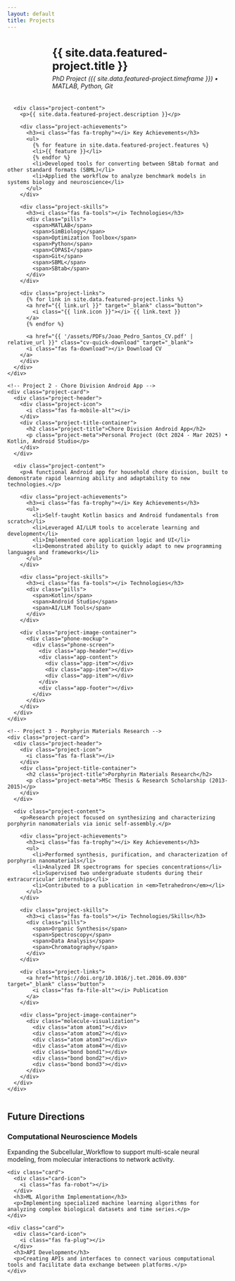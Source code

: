 ```yaml
---
layout: default
title: Projects
---
```


<section id="all-projects" class="projects-section">
  <div class="projects-container">
    <!-- Project 1 - Subcellular_Workflow -->
    <div class="project-card">
      <div class="project-header">
        <div class="project-icon">
          <i class="fas fa-laptop-code"></i>
        </div>
        <div class="project-title-container">
          <h2 class="project-title">{{ site.data.featured-project.title }}</h2>
          <p class="project-meta">PhD Project ({{ site.data.featured-project.timeframe }}) • MATLAB, Python, Git</p>
        </div>
      </div>
      
      <div class="project-content">
        <p>{{ site.data.featured-project.description }}</p>
        
        <div class="project-achievements">
          <h3><i class="fas fa-trophy"></i> Key Achievements</h3>
          <ul>
            {% for feature in site.data.featured-project.features %}
            <li>{{ feature }}</li>
            {% endfor %}
            <li>Developed tools for converting between SBtab format and other standard formats (SBML)</li>
            <li>Applied the workflow to analyze benchmark models in systems biology and neuroscience</li>
          </ul>
        </div>
        
        <div class="project-skills">
          <h3><i class="fas fa-tools"></i> Technologies</h3>
		  <div class="pills">
            <span>MATLAB</span>
            <span>SimBiology</span>
            <span>Optimization Toolbox</span>
		    <span>Python</span>
		    <span>COPASI</span>
		    <span>Git</span>
		    <span>SBML</span>
		    <span>SBtab</span>
          </div>
        </div>
        
        <div class="project-links">
          {% for link in site.data.featured-project.links %}
          <a href="{{ link.url }}" target="_blank" class="button">
            <i class="{{ link.icon }}"></i> {{ link.text }}
          </a>
          {% endfor %}
		  
		  <a href="{{ '/assets/PDFs/Joao_Pedro_Santos_CV.pdf' | relative_url }}" class="cv-quick-download" target="_blank">
          <i class="fas fa-download"></i> Download CV
        </a>
        </div>
      </div>
    </div>
    
    <!-- Project 2 - Chore Division Android App -->
    <div class="project-card">
      <div class="project-header">
        <div class="project-icon">
          <i class="fas fa-mobile-alt"></i>
        </div>
        <div class="project-title-container">
          <h2 class="project-title">Chore Division Android App</h2>
          <p class="project-meta">Personal Project (Oct 2024 - Mar 2025) • Kotlin, Android Studio</p>
        </div>
      </div>
      
      <div class="project-content">
        <p>A functional Android app for household chore division, built to demonstrate rapid learning ability and adaptability to new technologies.</p>
        
        <div class="project-achievements">
          <h3><i class="fas fa-trophy"></i> Key Achievements</h3>
          <ul>
            <li>Self-taught Kotlin basics and Android fundamentals from scratch</li>
            <li>Leveraged AI/LLM tools to accelerate learning and development</li>
            <li>Implemented core application logic and UI</li>
            <li>Demonstrated ability to quickly adapt to new programming languages and frameworks</li>
          </ul>
        </div>
        
        <div class="project-skills">
          <h3><i class="fas fa-tools"></i> Technologies</h3>
		  <div class="pills">
            <span>Kotlin</span>
            <span>Android Studio</span>
            <span>AI/LLM Tools</span>
          </div>
        </div>
        
        <div class="project-image-container">
          <div class="phone-mockup">
            <div class="phone-screen">
              <div class="app-header"></div>
              <div class="app-content">
                <div class="app-item"></div>
                <div class="app-item"></div>
                <div class="app-item"></div>
              </div>
              <div class="app-footer"></div>
            </div>
          </div>
        </div>
      </div>
    </div>
    
    <!-- Project 3 - Porphyrin Materials Research -->
    <div class="project-card">
      <div class="project-header">
        <div class="project-icon">
          <i class="fas fa-flask"></i>
        </div>
        <div class="project-title-container">
          <h2 class="project-title">Porphyrin Materials Research</h2>
          <p class="project-meta">MSc Thesis & Research Scholarship (2013-2015)</p>
        </div>
      </div>
      
      <div class="project-content">
        <p>Research project focused on synthesizing and characterizing porphyrin nanomaterials via ionic self-assembly.</p>
        
        <div class="project-achievements">
          <h3><i class="fas fa-trophy"></i> Key Achievements</h3>
          <ul>
            <li>Performed synthesis, purification, and characterization of porphyrin nanomaterials</li>
            <li>Analyzed IR spectrograms for species concentrations</li>
            <li>Supervised two undergraduate students during their extracurricular internships</li>
            <li>Contributed to a publication in <em>Tetrahedron</em></li>
          </ul>
        </div>
        
        <div class="project-skills">
          <h3><i class="fas fa-tools"></i> Technologies/Skills</h3>
		  <div class="pills">
            <span>Organic Synthesis</span>
            <span>Spectroscopy</span>
            <span>Data Analysis</span>
		    <span>Chromatography</span>
          </div>
        </div>
        
        <div class="project-links">
          <a href="https://doi.org/10.1016/j.tet.2016.09.030" target="_blank" class="button">
            <i class="fas fa-file-alt"></i> Publication
          </a>
        </div>
        
        <div class="project-image-container">
          <div class="molecule-visualization">
            <div class="atom atom1"></div>
            <div class="atom atom2"></div>
            <div class="atom atom3"></div>
            <div class="atom atom4"></div>
            <div class="bond bond1"></div>
            <div class="bond bond2"></div>
            <div class="bond bond3"></div>
          </div>
        </div>
      </div>
    </div>
  </div>
</section>

<section class="section">
  <h2 class="section-heading"><span class="heading-icon"><i class="fas fa-rocket"></i></span> Future Directions</h2>
  <div class="grid">
    <div class="card">
      <div class="card-icon">
        <i class="fas fa-brain"></i>
      </div>
      <h3>Computational Neuroscience Models</h3>
      <p>Expanding the Subcellular_Workflow to support multi-scale neural modeling, from molecular interactions to network activity.</p>
    </div>
    
    <div class="card">
      <div class="card-icon">
        <i class="fas fa-robot"></i>
      </div>
      <h3>ML Algorithm Implementation</h3>
      <p>Implementing specialized machine learning algorithms for analyzing complex biological datasets and time series.</p>
    </div>
    
    <div class="card">
      <div class="card-icon">
        <i class="fas fa-plug"></i>
      </div>
      <h3>API Development</h3>
      <p>Creating APIs and interfaces to connect various computational tools and facilitate data exchange between platforms.</p>
    </div>
  </div>
</section>

<style>
/* Projects page styles */

/* Remove extra spacing, use CSS variables for section padding */
.projects-section {
  padding: var(--content-padding);
}

.future-projects {
  padding: var(--content-padding);
}

/* Project Cards */
.projects-container {
  display: flex;
  flex-direction: column;
}

.project-card {
  background-color: var(--white);
  border-radius: var(--border-radius-lg);
  overflow: hidden;
  box-shadow: 0 10px 30px var(--shadow);
  transition: transform var(--transition), box-shadow var(--transition);
}

.project-header {
  display: flex;
  align-items: center;
  gap: 1.5em;
  padding: 2em;
  background-color: var(--primary-light);
  border-bottom: 1px solid var(--border-light);
}

.project-icon {
  width: 60px;
  height: 60px;
  background-color: var(--primary-color);
  color: var(--white);
  display: flex;
  align-items: center;
  justify-content: center;
  font-size: 1.8em;
  border-radius: 12px;
  box-shadow: 0 5px 15px var(--shadow);
}

.project-title-container {
  flex: 1;
}

.project-title {
  margin: 0 0 0.2em 0;
  color: var(--primary-dark);
  font-size: 1.8em;
}

.project-meta {
  margin: 0;
  color: var(--text-light);
  font-style: italic;
}

.project-content {
  padding: 2em;
}

.project-content > p {
  font-size: 1.1em;
  line-height: 1.6;
  margin-bottom: 1.5em;
  color: var(--text-dark);
}

.project-achievements {
  margin-bottom: 1.5em;
}

.project-achievements h3,
.project-skills h3 {
  display: flex;
  align-items: center;
  gap: 0.5em;
  margin-bottom: 1em;
  color: var(--primary-color);
  font-size: 1.3em;
}

.project-achievements ul {
  padding-left: 1.5em;
}

.project-achievements li {
  margin-bottom: 0.7em;
  color: var(--text-dark);
}

.project-skills {
  margin-bottom: 1.5em;
}

.project-links {
  display: flex;
  flex-wrap: wrap;
  gap: 1em;
  margin-top: 1.5em;
}

/* Project Images */
.project-image-container {
  margin-top: 2em;
  display: flex;
  justify-content: center;
}

.phone-mockup {
  width: 250px;
  height: 450px;
  background-color: #333;
  border-radius: 30px;
  padding: 10px;
  position: relative;
  box-shadow: 0 15px 30px var(--shadow-strong);
}

.phone-screen {
  width: 100%;
  height: 100%;
  background-color: #fff;
  border-radius: 20px;
  overflow: hidden;
  display: flex;
  flex-direction: column;
}

.app-header {
  height: 60px;
  background-color: var(--primary-color);
}

.app-content {
  flex: 1;
  padding: 15px;
  display: flex;
  flex-direction: column;
  gap: 15px;
}

.app-item {
  height: 80px;
  background-color: var(--primary-light);
  border-radius: 10px;
}

.app-footer {
  height: 50px;
  background-color: #f5f5f5;
}

.molecule-visualization {
  position: relative;
  width: 300px;
  height: 200px;
  margin: 0 auto;
}

.atom {
  position: absolute;
  width: 40px;
  height: 40px;
  border-radius: 50%;
  background-color: var(--primary-color);
}

.atom1 {
  top: 50px;
  left: 50px;
  animation: float 4s infinite ease-in-out;
}

.atom2 {
  top: 30px;
  left: 150px;
  animation: float 5s infinite ease-in-out;
}

.atom3 {
  top: 120px;
  left: 180px;
  animation: float 6s infinite ease-in-out;
}

.atom4 {
  top: 140px;
  left: 80px;
  animation: float 4.5s infinite ease-in-out;
}

.bond {
  position: absolute;
  height: 8px;
  background-color: var(--text-light);
  transform-origin: left center;
}

.bond1 {
  width: 120px;
  top: 70px;
  left: 70px;
  transform: rotate(0deg);
}

.bond2 {
  width: 100px;
  top: 50px;
  left: 170px;
  transform: rotate(90deg);
}

.bond3 {
  width: 150px;
  top: 140px;
  left: 100px;
  transform: rotate(-30deg);
}

@keyframes float {
  0% { transform: translateY(0); }
  50% { transform: translateY(-10px); }
  100% { transform: translateY(0); }
}

/* Responsive styles */
@media (max-width: 992px) {
  .project-header {
    padding: 1.5em;
  }
  
  .project-content {
    padding: 1.5em;
  }
}

@media (max-width: 768px) {
  .project-title {
    font-size: 1.5em;
  }
  
  .project-links {
    flex-direction: column;
  }
  
}
</style>